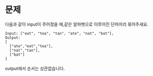 # 문제

다음과 같이 input이 주어졌을 때,같은 알파벳으로 이루어진 단어끼리 묶어주세요.

```
Input: ["eat", "tea", "tan", "ate", "nat", "bat"],
Output:
[
  ["ate","eat","tea"],
  ["nat","tan"],
  ["bat"]
]
```

output에서 순서는 상관없습니다.
